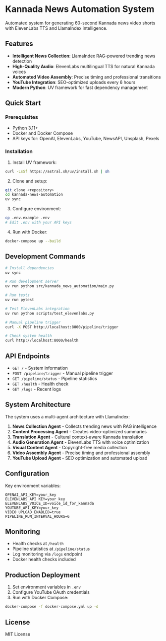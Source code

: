 # Kannada News Automation System

Automated system for generating 60-second Kannada news video shorts with ElevenLabs TTS and LlamaIndex intelligence.

## Features

- **Intelligent News Collection**: LlamaIndex RAG-powered trending news detection
- **High-Quality Audio**: ElevenLabs multilingual TTS for natural Kannada voices  
- **Automated Video Assembly**: Precise timing and professional transitions
- **YouTube Integration**: SEO-optimized uploads every 6 hours
- **Modern Python**: UV framework for fast dependency management

## Quick Start

### Prerequisites
- Python 3.11+
- Docker and Docker Compose
- API keys for: OpenAI, ElevenLabs, YouTube, NewsAPI, Unsplash, Pexels

### Installation

1. Install UV framework:
```bash
curl -LsSf https://astral.sh/uv/install.sh | sh
```

2. Clone and setup:
```bash
git clone <repository>
cd kannada-news-automation
uv sync
```

3. Configure environment:
```bash
cp .env.example .env
# Edit .env with your API keys
```

4. Run with Docker:
```bash
docker-compose up --build
```

## Development Commands

```bash
# Install dependencies
uv sync

# Run development server
uv run python src/kannada_news_automation/main.py

# Run tests
uv run pytest

# Test ElevenLabs integration
uv run python scripts/test_elevenlabs.py

# Manual pipeline trigger
curl -X POST http://localhost:8000/pipeline/trigger

# Check system health
curl http://localhost:8000/health
```

## API Endpoints

- `GET /` - System information
- `POST /pipeline/trigger` - Manual pipeline trigger
- `GET /pipeline/status` - Pipeline statistics
- `GET /health` - Health check
- `GET /logs` - Recent logs

## System Architecture

The system uses a multi-agent architecture with LlamaIndex:

1. **News Collection Agent** - Collects trending news with RAG intelligence
2. **Content Processing Agent** - Creates video-optimized summaries
3. **Translation Agent** - Cultural context-aware Kannada translation
4. **Audio Generation Agent** - ElevenLabs TTS with voice optimization
5. **Visual Content Agent** - Copyright-free media collection
6. **Video Assembly Agent** - Precise timing and professional assembly
7. **YouTube Upload Agent** - SEO optimization and automated upload

## Configuration

Key environment variables:
```env
OPENAI_API_KEY=your_key
ELEVENLABS_API_KEY=your_key
ELEVENLABS_VOICE_ID=voice_id_for_kannada
YOUTUBE_API_KEY=your_key
VIDEO_UPLOAD_ENABLED=true
PIPELINE_RUN_INTERVAL_HOURS=6
```

## Monitoring

- Health checks at `/health`
- Pipeline statistics at `/pipeline/status`
- Log monitoring via `/logs` endpoint
- Docker health checks included

## Production Deployment

1. Set environment variables in `.env`
2. Configure YouTube OAuth credentials
3. Run with Docker Compose:

```bash
docker-compose -f docker-compose.yml up -d
```

## License

MIT License